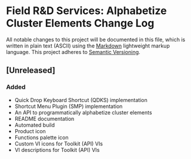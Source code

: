 # Field R&D Services: Alphabetize Cluster Elements Change Log

All notable changes to this project will be documented in this file, which is written in plain text (ASCII) using the [Markdown](http://daringfireball.net/projects/markdown/syntax) lightweight markup language. This project adheres to [Semantic Versioning](http://semver.org). 

## [Unreleased]

### Added

- Quick Drop Keyboard Shortcut (QDKS) implementation
- Shortcut Menu Plugin (SMP) implementation
- An API to programmatically alphabetize cluster elements
- README documentation
- Automated build
- Product icon
- Functions palette icon
- Custom VI icons for Toolkit (API) VIs
- VI descriptions for Toolkit (API) VIs

